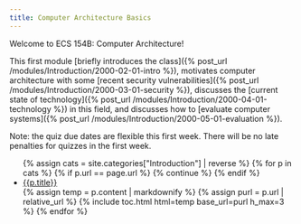 ```yaml
---
title: Computer Architecture Basics
---
```


Welcome to ECS 154B: Computer Architecture!

This first module [briefly introduces the class]({% post_url /modules/Introduction/2000-02-01-intro %}), motivates computer architecture with some [recent security vulnerabilities]({% post_url /modules/Introduction/2000-03-01-security %}), discusses the [current state of technology]({% post_url /modules/Introduction/2000-04-01-technology %}) in this field, and discusses how to [evaluate computer systems]({% post_url /modules/Introduction/2000-05-01-evaluation %}).

Note: the quiz due dates are flexible this first week.
There will be no late penalties for quizzes in the first week.

<ul>
{% assign cats = site.categories["Introduction"] | reverse %}
{% for p in cats %}
    {% if p.url == page.url %}
        {% continue %}
    {% endif %}
    <li>
        <a href="{{p.url | relative_url}}"> {{p.title}} </a>
    </li>
    {% assign temp = p.content | markdownify %}
    {% assign purl = p.url | relative_url %}
    {% include toc.html html=temp base_url=purl h_max=3 %}
{% endfor %}
</ul>
